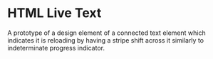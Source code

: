 # HTML Live Text

A prototype of a design element of a connected text element which indicates it
is reloading by having a stripe shift across it similarly to indeterminate
progress indicator.
